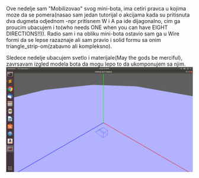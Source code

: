 Ove nedelje sam "Mobilizovao" svog mini-bota, ima cetiri pravca u kojima moze da se pomera(nasao sam jedan tutorijal o akcijama kada su pritisnuta dva dugmeta odjednom -npr pritisnem W i A pa ide dijagonalno, cim ga proucim ubacujem i to(who needs ONE when you can have EIGHT DIRECTIONS!!)).
 Radio sam i na obliku mini-bota ostavio sam ga u Wire formi da se lepse razaznaje ali sam pravio i solid formu sa onim triangle_strip-om(zabavno ali kompleksno).

Sledece nedelje ubacujem svetlo i materijale(May the gods be merciful), zavrsavam izgled modela bota da mogu lepo to da ukomponujem sa njim.![REEEEE](https://github.com/MATF-RG18/RG14-nerdbot-arena/blob/master/Screenshot/Screenshot%20from%202018-11-25%2022-58-43.png)